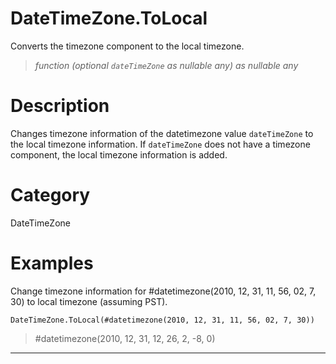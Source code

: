 ﻿# DateTimeZone.ToLocal
Converts the timezone component to the local timezone.
> _function (optional <code>dateTimeZone</code> as nullable any) as nullable any_
# Description 
Changes timezone information of the datetimezone value <code>dateTimeZone</code> to the local timezone information.
    If <code>dateTimeZone</code> does not have a timezone component, the local timezone information is added.

# Category 
DateTimeZone
# Examples 
Change timezone information for #datetimezone(2010, 12, 31, 11, 56, 02, 7, 30) to local timezone (assuming PST).
```
DateTimeZone.ToLocal(#datetimezone(2010, 12, 31, 11, 56, 02, 7, 30))
```
> #datetimezone(2010, 12, 31, 12, 26, 2, -8, 0)
***
